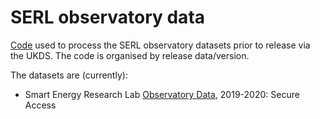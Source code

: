 # SERL observatory data

[Code](scripts) used to process the SERL observatory datasets prior to release via the UKDS. The code is organised by release data/version.

The datasets are (currently):

 * Smart Energy Research Lab [Observatory Data](https://beta.ukdataservice.ac.uk/datacatalogue/studies/study?id=8666), 2019-2020: Secure Access 
